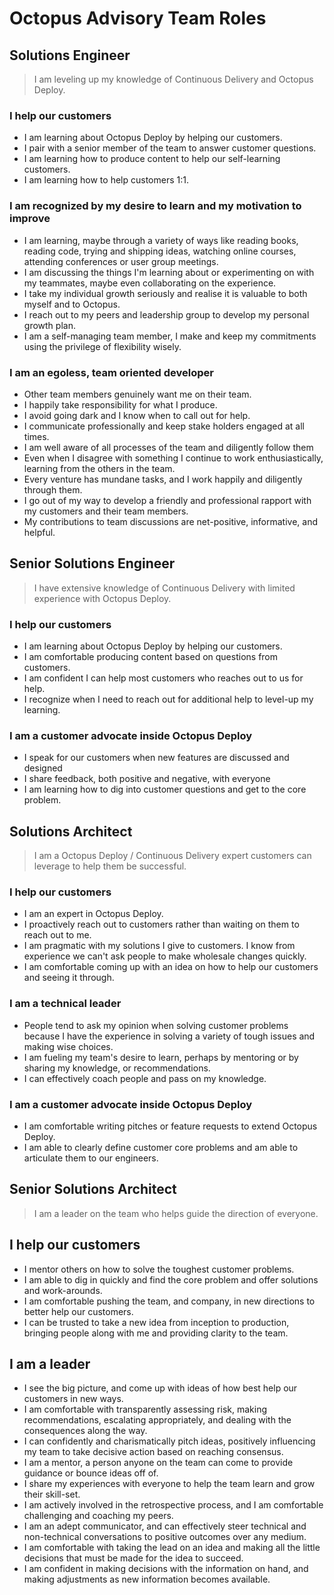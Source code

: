 # Octopus Advisory Team Roles

## Solutions Engineer

> I am leveling up my knowledge of Continuous Delivery and Octopus Deploy.

### I help our customers
- I am learning about Octopus Deploy by helping our customers.
- I pair with a senior member of the team to answer customer questions.
- I am learning how to produce content to help our self-learning customers.
- I am learning how to help customers 1:1.

### I am recognized by my desire to learn and my motivation to improve
- I am learning, maybe through a variety of ways like reading books, reading code, trying and shipping ideas, watching online courses, attending conferences or user group meetings.
- I am discussing the things I'm learning about or experimenting on with my teammates, maybe even collaborating on the experience.
- I take my individual growth seriously and realise it is valuable to both myself and to Octopus.
- I reach out to my peers and leadership group to develop my personal growth plan.
- I am a self-managing team member, I make and keep my commitments using the privilege of flexibility wisely.

### I am an egoless, team oriented developer
- Other team members genuinely want me on their team.
- I happily take responsibility for what I produce.
- I avoid going dark and I know when to call out for help.
- I communicate professionally and keep stake holders engaged at all times.
- I am well aware of all processes of the team and diligently follow them
- Even when I disagree with something I continue to work enthusiastically, learning from the others in the team.
- Every venture has mundane tasks, and I work happily and diligently through them.
- I go out of my way to develop a friendly and professional rapport with my customers and their team members.
- My contributions to team discussions are net-positive, informative, and helpful.

## Senior Solutions Engineer

> I have extensive knowledge of Continuous Delivery with limited experience with Octopus Deploy.

### I help our customers
- I am learning about Octopus Deploy by helping our customers.
- I am comfortable producing content based on questions from customers.
- I am confident I can help most customers who reaches out to us for help. 
- I recognize when I need to reach out for additional help to level-up my learning.

### I am a customer advocate inside Octopus Deploy
- I speak for our customers when new features are discussed and designed
- I share feedback, both positive and negative, with everyone
- I am learning how to dig into customer questions and get to the core problem.

## Solutions Architect

> I am a Octopus Deploy / Continuous Delivery expert customers can leverage to help them be successful.

### I help our customers
- I am an expert in Octopus Deploy.  
- I proactively reach out to customers rather than waiting on them to reach out to me.
- I am pragmatic with my solutions I give to customers.  I know from experience we can't ask people to make wholesale changes quickly.
- I am comfortable coming up with an idea on how to help our customers and seeing it through.

### I am a technical leader
- People tend to ask my opinion when solving customer problems because I have the experience in solving a variety of tough issues and making wise choices.
- I am fueling my team's desire to learn, perhaps by mentoring or by sharing my knowledge, or recommendations.
- I can effectively coach people and pass on my knowledge.

### I am a customer advocate inside Octopus Deploy
- I am comfortable writing pitches or feature requests to extend Octopus Deploy.
- I am able to clearly define customer core problems and am able to articulate them to our engineers.

## Senior Solutions Architect

> I am a leader on the team who helps guide the direction of everyone.

## I help our customers
- I mentor others on how to solve the toughest customer problems.
- I am able to dig in quickly and find the core problem and offer solutions and work-arounds.
- I am comfortable pushing the team, and company, in new directions to better help our customers.
- I can be trusted to take a new idea from inception to production, bringing people along with me and providing clarity to the team.

## I am a leader
- I see the big picture, and come up with ideas of how best help our customers in new ways.
- I am comfortable with transparently assessing risk, making recommendations, escalating appropriately, and dealing with the consequences along the way.
- I can confidently and charismatically pitch ideas, positively influencing my team to take decisive action based on reaching consensus.
- I am a mentor, a person anyone on the team can come to provide guidance or bounce ideas off of.
- I share my experiences with everyone to help the team learn and grow their skill-set.
- I am actively involved in the retrospective process, and I am comfortable challenging and coaching my peers.
- I am an adept communicator, and can effectively steer technical and non-technical conversations to positive outcomes over any medium.
- I am comfortable with taking the lead on an idea and making all the little decisions that must be made for the idea to succeed.
- I am confident in making decisions with the information on hand, and making adjustments as new information becomes available.

